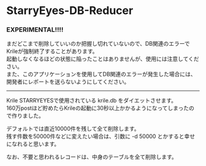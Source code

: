 StarryEyes-DB-Reducer
=====================

### EXPERIMENTAL!!!!

まだどこまで削除していいのか把握し切れていないので、DB関連のエラーでKrileが強制終了することがあります。  
起動しなくなるほどの状態に陥ったことはありませんが、使用には注意してください。  
また、このアプリケーションを使用してDB関連のエラーが発生した場合には、開発者にレポートを送らないようにしてください。

----

Krile STARRYEYESで使用されている krile.db をダイエットさせます。  
160万postほど貯めたらKrileの起動に30秒以上かかるようになってしまったので作りました。

デフォルトでは直近10000件を残して全て削除します。  
残す件数を50000件などに変えたい場合は、引数に -d 50000 とかすると幸せになれると思います。

なお、不要と思われるレコードは、中身のテーブルを全て削除します。
